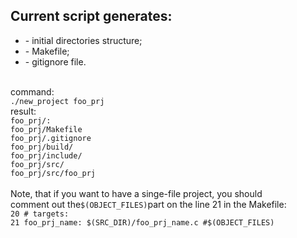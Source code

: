 ## Current script generates: <br>
<ul>
<li>- initial directories structure;</li>
<li>- Makefile;</li>
<li>- gitignore file.</li>
</ul>

<br>command:
<br>
<code>./new_project foo_prj</code>
<br>result:
<br>
<code>foo_prj/:</code>
<br>
<code>foo_prj/Makefile</code>
<br>
<code>foo_prj/.gitignore</code>
<br>
<code>foo_prj/build/</code>
<br>
<code>foo_prj/include/</code>
<br>
<code>foo_prj/src/</code>
<br>
<code>foo_prj/src/foo_prj</code>
<br>
<br>
Note, that if you want to have a singe-file project, you should
<br>
comment out the<code>$(OBJECT_FILES)</code>part on the line 21
in the Makefile:
<br>
<code>20  # targets:</code><br>
<code>21  foo_prj_name: $(SRC_DIR)/foo_prj_name.c #$(OBJECT_FILES)
</code>

